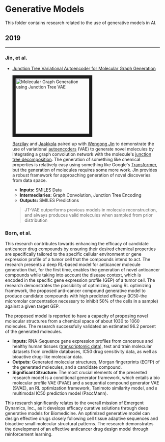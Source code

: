Generative Models
=====

This folder contains research related to the use of generative models in AI.

## 2019
---

### Jin, et al.

- [Junction Tree Variational Autoencoder for Molecular Graph Generation](Jin_2019.pdf)

   <a href="http://www.youtube.com/watch?feature=player_embedded&v=QFRv_lOWeKI
" target="_blank"><img src="http://img.youtube.com/vi/QFRv_lOWeKI/0.jpg" 
alt="Molecular Graph Generation using Junction Tree VAE" width="240" height="180" border="10" /></a>

   [Barzilay](https://people.csail.mit.edu/regina/) and [Jaakkola](http://people.csail.mit.edu/tommi/) paired up with [Wengong Jin](http://people.csail.mit.edu/wengong/) to demonstrate the use of variational [autoencoders](https://en.wikipedia.org/wiki/Autoencoder) (VAE) to generate novel molecules by integrating a graph convolution network with the molecule's [junction tree decomposition](https://en.wikipedia.org/wiki/Tree_decomposition). The generation of something like chemical properties is relatively easy using something like Google's [Transformer](https://arxiv.org/abs/1706.03762), but the generation of molecules requires some more work. Jin provides a robust framework for approaching generation of novel discoveries from data space.

   - **Inputs:** SMILES Data
   - **Intermediaries:**
   Graph Convolution, Junction Tree Encoding
   - **Outputs:** SMILES Predictions

   > JT-VAE outperforms previous
models in molecule reconstruction, and always produces
valid molecules when sampled from prior distribution


### Born, et al.

   This research contributes towards enhancing the efficacy of candidate anticancer drug compounds by ensuring their desired chemical properties are specifically tailored to the specific cellular environment or gene expression profile of a tumor cell that the compounds intend to act. The research presents a deep RL-based model for anticancer molecule generation that, for the first time, enables the generation of novel anticancer compounds while taking into account the disease context, which is encoded in the specific gene expression profile (GEP) of a tumor cell. The research demonstrates the possibility of optimizing, using RL optimizing framework, the proposed anti-cancer compound generative model to produce candidate compounds with high predicted efficacy (IC50-the micromolar concentration necessary to inhibit 50% of the cells in a sample) against a given target GEP. 

   The proposed model is reported to have a capacity of proposing novel molecular structures from a chemical space of about 1030 to 1060 molecules. The research successfully validated an estimated 96.2 percent of the generated molecules. 
   - **Inputs:** RNA-Sequence gene expression profiles from cancerous and healthy human tissues ([transcriptomic data](https://www.ncbi.nlm.nih.gov/pubmed/20972753)), test and train molecular datasets from credible databases, IC50 drug sensitivity data, as well as bioactive drug-like molecular data. 
   - **Outputs:** Generated molecular structures, Morgan fingerprints (ECFP) of the generated molecules, and a candidate compound. 
   - **Significant Structure:** The most crucial elements of the presented research model is a conditional generator framework, which entails a bio molecular profile VAE (PVAE) and a sequential compound generator VAE (SVAE), an RL optimization framework, Tanimoto similarity model, and a multimodal IC50 prediction model (PaccMann). 

   This research significantly relates to the overall mission of Emergent Dynamics, Inc., as it develops efficacy curative solutions through deep generative models for Biomedicine. An optimized generative model can design effective drugs closely following cell tissue adaptive sequences and bioactive small molecular structural patterns. The research demonstrates the development of an effective anticancer drug design model through reinforcement learning.
